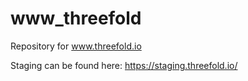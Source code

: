 # www_threefold
Repository for www.threefold.io

Staging can be found here: https://staging.threefold.io/
